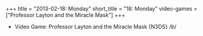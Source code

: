 +++
title = "2013-02-18: Monday"
short_title = "18: Monday"
video-games = ["Professor Layton and the Miracle Mask"]
+++


* Video Game: Professor Layton and the Miracle Mask {N3DS} /b/